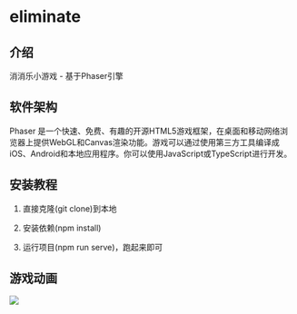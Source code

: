 # eliminate

## 介绍
消消乐小游戏 - 基于Phaser引擎

## 软件架构
Phaser 是一个快速、免费、有趣的开源HTML5游戏框架，在桌面和移动网络浏览器上提供WebGL和Canvas渲染功能。游戏可以通过使用第三方工具编译成iOS、Android和本地应用程序。你可以使用JavaScript或TypeScript进行开发。


## 安装教程

1. 直接克隆(git clone)到本地

2. 安装依赖(npm install)

3. 运行项目(npm run serve)，跑起来即可


## 游戏动画
![](./assets/gameDemo.gif)